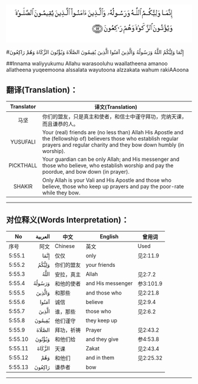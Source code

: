 ![005:055](images/005_055.gif)

#إِنَّمَا وَلِيُّكُمُ اللَّهُ وَرَسُولُهُ وَالَّذِينَ آمَنُوا الَّذِينَ يُقِيمُونَ الصَّلَاةَ وَيُؤْتُونَ الزَّكَاةَ وَهُمْ رَاكِعُونَ 

##Innama waliyyukumu Allahu warasooluhu waallatheena amanoo allatheena yuqeemoona alssalata wayutoona alzzakata wahum rakiAAoona 

## 翻译(Translation)：

| Translator | 译文(Translation)                                            |
| :--------: | ------------------------------------------------------------ |
|    马坚    | 你们的盟友，只是真主和使者，和信士中谨守拜功，完纳天课，而且谦恭的人。 |
|  YUSUFALI  | Your (real) friends are (no less than) Allah His Apostle and the (fellowship of) believers those who establish regular prayers and regular charity and they bow down humbly (in worship). |
| PICKTHALL  | Your guardian can be only Allah; and His messenger and those who believe, who establish worship and pay the poordue, and bow down (in prayer). |
|   SHAKIR   | Only Allah is your Vali and His Apostle and those who believe, those who keep up prayers and pay the poor-rate while they bow. |

---

## 对位释义(Words Interpretation)：

| No   | العربية | 中文    | English | 曾用词 |
| ---- | ------: | ------- | ------- | ------ |
| 序号 |    阿文 | Chinese | 英文    | Used   |
| 5:55.1  | إِنَّمَا   | 仅仅       | only              | 见2:11.9  |
| 5:55.2  | وَلِيُّكُمُ  | 你们的盟友 | your friends      |           |
| 5:55.3  | اللَّهُ   | 安拉，真主 | Allah             | 见2:7.2   |
| 5:55.4  | وَرَسُولُهُ | 和他的使者 | and His messenger | 参3:101.9 |
| 5:55.5  | وَالَّذِينَ | 和那些     | and those who     | 见2:21.8  |
| 5:55.6  | آمَنُوا  | 诚信       | believe           | 见2:9.4   |
| 5:55.7  | الَّذِينَ  | 谁，那些   | those who         | 见2:6.2   |
| 5:55.8  | يُقِيمُونَ | 他们谨守   | they keep up      |           |
| 5:55.9  | الصَّلَاةَ | 拜功，祈祷 | Prayer            | 见2:43.2  |
| 5:55.10 | وَيُؤْتُونَ | 和他们给   | and they give     | 参4:53.8  |
| 5:55.11 | الزَّكَاةَ | 天课       | Zakat             | 见2:43.4  |
| 5:55.12 | وَهُمْ    | 和他们     | and in them       | 见2:25.32 |
| 5:55.13 | رَاكِعُونَ | 谦恭者     | bow               |           |

---
